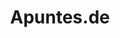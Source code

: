---
title: 'Apuntes.de'
description: 'Apuntes de Programador'
link: 'https://apuntes.de/#gsc.tab=0'
imageURL: 'https://res.cloudinary.com/dc6mrv5cb/image/upload/v1716202140/personal-resources/learning/apuntes.de__ewr8mh.png'
---